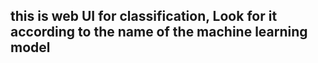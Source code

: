 ## this is web UI for classification, Look for it according to the name of the machine learning model
